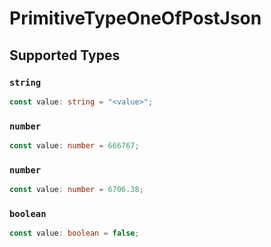 # PrimitiveTypeOneOfPostJson


## Supported Types

### `string`

```typescript
const value: string = "<value>";
```

### `number`

```typescript
const value: number = 666767;
```

### `number`

```typescript
const value: number = 6706.38;
```

### `boolean`

```typescript
const value: boolean = false;
```

